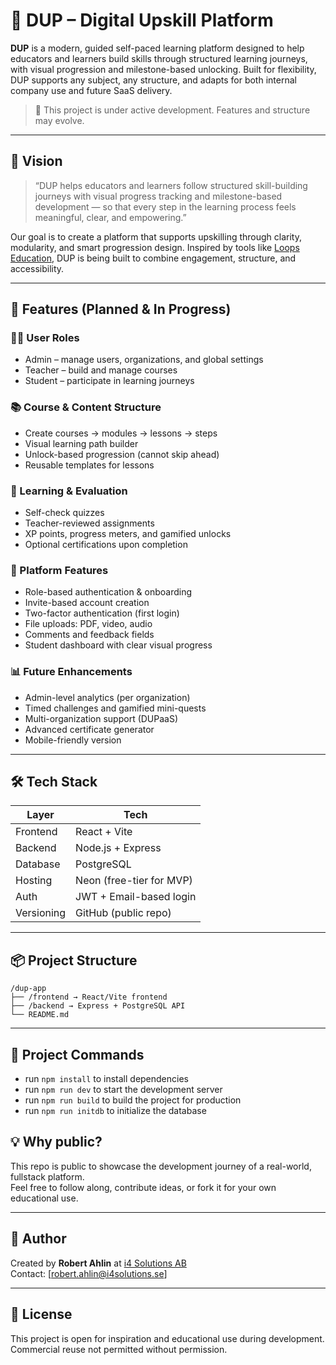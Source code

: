 # 🚀 DUP – Digital Upskill Platform

**DUP** is a modern, guided self-paced learning platform designed to help educators and learners build skills through structured learning journeys, with visual progression and milestone-based unlocking. Built for flexibility, DUP supports any subject, any structure, and adapts for both internal company use and future SaaS delivery.

> 🚧 This project is under active development. Features and structure may evolve.

---

## 🌟 Vision

> “DUP helps educators and learners follow structured skill-building journeys with visual progress tracking and milestone-based development — so that every step in the learning process feels meaningful, clear, and empowering.”

Our goal is to create a platform that supports upskilling through clarity, modularity, and smart progression design. Inspired by tools like [Loops Education](https://loopseducation.com), DUP is being built to combine engagement, structure, and accessibility.

---

## 🚀 Features (Planned & In Progress)

### 🧑‍🏫 User Roles
- Admin – manage users, organizations, and global settings
- Teacher – build and manage courses
- Student – participate in learning journeys

### 📚 Course & Content Structure
- Create courses → modules → lessons → steps
- Visual learning path builder
- Unlock-based progression (cannot skip ahead)
- Reusable templates for lessons

### 📝 Learning & Evaluation
- Self-check quizzes
- Teacher-reviewed assignments
- XP points, progress meters, and gamified unlocks
- Optional certifications upon completion

### 🧠 Platform Features
- Role-based authentication & onboarding
- Invite-based account creation
- Two-factor authentication (first login)
- File uploads: PDF, video, audio
- Comments and feedback fields
- Student dashboard with clear visual progress

### 📊 Future Enhancements
- Admin-level analytics (per organization)
- Timed challenges and gamified mini-quests
- Multi-organization support (DUPaaS)
- Advanced certificate generator
- Mobile-friendly version

---

## 🛠️ Tech Stack

| Layer       | Tech              |
|-------------|-------------------|
| Frontend    | React + Vite      |
| Backend     | Node.js + Express |
| Database    | PostgreSQL        |
| Hosting     | Neon (free-tier for MVP) |
| Auth        | JWT + Email-based login |
| Versioning  | GitHub (public repo)      |

---

## 📦 Project Structure
```
/dup-app
├── /frontend → React/Vite frontend
├── /backend → Express + PostgreSQL API
└── README.md
```

---

## 📝 Project Commands
- run `npm install` to install dependencies  
- run `npm run dev` to start the development server  
- run `npm run build` to build the project for production  
- run `npm run initdb` to initialize the database  

## 💡 Why public?

This repo is public to showcase the development journey of a real-world, fullstack platform.  
Feel free to follow along, contribute ideas, or fork it for your own educational use.

---

## 👋 Author

Created by **Robert Ahlin** at [i4 Solutions AB](https://i4solutions.se)  
Contact: [robert.ahlin@i4solutions.se]

---

## 📄 License

This project is open for inspiration and educational use during development. Commercial reuse not permitted without permission.
